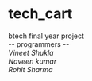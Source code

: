 # tech_cart
btech final year project<br>
-- programmers --<br>
<i><em>Vineet Shukla <br>
Naveen kumar <br>
Rohit Sharma

